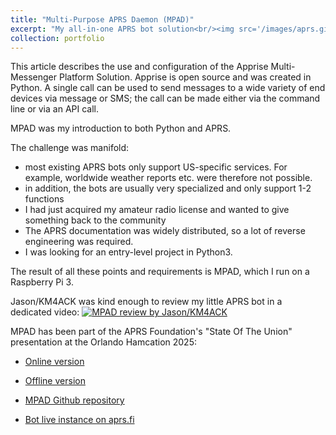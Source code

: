 ```yaml
---
title: "Multi-Purpose APRS Daemon (MPAD)"
excerpt: "My all-in-one APRS bot solution<br/><img src='/images/aprs.gif'>"
collection: portfolio
---
```


This article describes the use and configuration of the Apprise Multi-Messenger Platform Solution. Apprise is open source and was created in Python. A single call can be used to send messages to a wide variety of end devices via message or SMS; the call can be made either via the command line or via an API call.

MPAD was my introduction to both Python and APRS.

The challenge was manifold:

- most existing APRS bots only support US-specific services. For example, worldwide weather reports etc. were therefore not possible.
- in addition, the bots are usually very specialized and only support 1-2 functions
- I had just acquired my amateur radio license and wanted to give something back to the community
- The APRS documentation was widely distributed, so a lot of reverse engineering was required.
- I was looking for an entry-level project in Python3.

The result of all these points and requirements is MPAD, which I run on a Raspberry Pi 3.

Jason/KM4ACK was kind enough to review my little APRS bot in a dedicated video:
[![MPAD review by Jason/KM4ACK](https://img.youtube.com/vi/75W0UTL5eOY/0.jpg)](https://www.youtube.com/watch?v=75W0UTL5eOY)

MPAD has been part of the APRS Foundation's "State Of The Union" presentation at the Orlando Hamcation 2025:
- [Online version](https://www.aprsfoundation.org/hamcation-2025/)
- [Offline version](files/20250207---APRS-Foundation---APRS---State-of-the-Union---Orlando-Hamcation-2025.pdf)


- [MPAD Github repository](https://github.com/joergschultzelutter/mpad)
- [Bot live instance on aprs.fi](https://aprs.fi/#!z=11&call=a%2FMPAD&timerange=3600&tail=3600)
